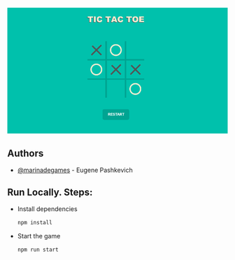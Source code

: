 
![Logo](./src/assets/images/show.png)


## Authors

- [@marinadegames](https://www.github.com/marinadegames) - Eugene Pashkevich


## Run Locally. Steps:

* Install dependencies
  ```bash
  npm install
  ```

* Start the game

  ```bash
  npm run start
  ```

